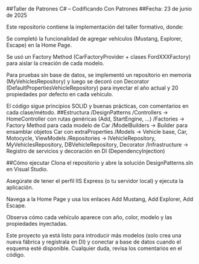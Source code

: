 ##Taller de Patrones C# – Codificando Con Patrones
##Fecha: 23 de junio de 2025

Este repositorio contiene la implementación del taller formativo, donde:

Se completó la funcionalidad de agregar vehículos (Mustang, Explorer, Escape) en la Home Page.

Se usó un Factory Method (CarFactoryProvider + clases FordXXXFactory) para aislar la creación de cada modelo.

Para pruebas sin base de datos, se implementó un repositorio en memoria (MyVehiclesRepository) y luego se decoró con Decorator (DefaultPropertiesVehicleRepository) para inyectar el año actual y 20 propiedades por defecto en cada vehículo.

El código sigue principios SOLID y buenas prácticas, con comentarios en cada clase/método.
##Estructura
/DesignPatterns
  /Controllers     → HomeController con rutas genéricas (Add, StartEngine, …)
/Factories         → Factory Method para cada modelo de Car
/ModelBuilders     → Builder para ensamblar objetos Car con extraProperties
/Models            → Vehicle base, Car, Motocycle, ViewModels
/Repositories      → IVehicleRepository, MyVehiclesRepository, DBVehicleRepository, Decorator
/Infrastructure    → Registro de servicios y decoración en DI (DependencyInjection)

##Cómo ejecutar
Clona el repositorio y abre la solución DesignPatterns.sln en Visual Studio.

Asegúrate de tener el perfil IIS Express (o tu servidor local) y ejecuta la aplicación.

Navega a la Home Page y usa los enlaces Add Mustang, Add Explorer, Add Escape.

Observa cómo cada vehículo aparece con año, color, modelo y las propiedades inyectadas.

Este proyecto ya está listo para introducir más modelos (solo crea una nueva fábrica y regístrala en DI) y conectar a base de datos cuando el esquema esté disponible. Cualquier duda, revisa los comentarios en el código.
